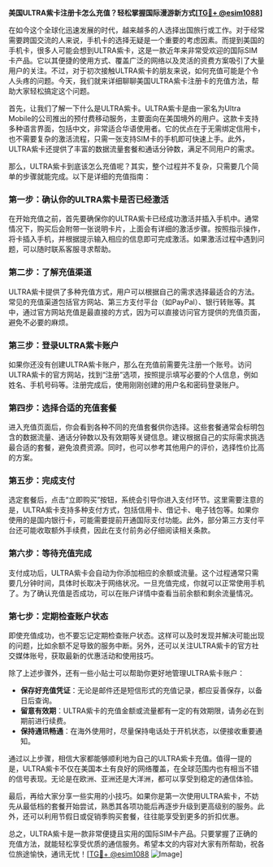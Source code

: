 **美国ULTRA紫卡注册卡怎么充值？轻松掌握国际漫游新方式[[TG💪+ @esim1088](https://t.me/s/esim1088)]**

在如今这个全球化迅速发展的时代，越来越多的人选择出国旅行或工作。对于经常需要跨国交流的人来说，手机卡的选择无疑是一个重要的考虑因素。而提到美国的手机卡，很多人可能会想到ULTRA紫卡，这是一款近年来非常受欢迎的国际SIM卡产品。它以其便捷的使用方式、覆盖广泛的网络以及灵活的资费方案吸引了大量用户的关注。不过，对于初次接触ULTRA紫卡的朋友来说，如何充值可能是个令人头疼的问题。今天，我们就来详细聊聊美国ULTRA紫卡注册卡的充值方法，帮助大家轻松搞定这个问题。

首先，让我们了解一下什么是ULTRA紫卡。ULTRA紫卡是由一家名为Ultra Mobile的公司推出的预付费移动服务，主要面向在美国境外的用户。这款卡支持多种语言界面，包括中文，非常适合华语使用者。它的优点在于无需绑定信用卡，也不需要复杂的激活流程，只需一张支持SIM卡的手机即可快速上手。此外，ULTRA紫卡还提供了丰富的数据流量套餐和通话分钟数，满足不同用户的需求。

那么，ULTRA紫卡到底该怎么充值呢？其实，整个过程并不复杂，只需要几个简单的步骤就能完成。以下是详细的充值指南：

### **第一步：确认你的ULTRA紫卡是否已经激活**
在开始充值之前，首先要确保你的ULTRA紫卡已经成功激活并插入手机中。通常情况下，购买后会附带一张说明卡片，上面会有详细的激活步骤。按照指示操作，将卡插入手机，并根据提示输入相应的信息即可完成激活。如果激活过程中遇到问题，可以随时联系客服寻求帮助。

### **第二步：了解充值渠道**
ULTRA紫卡提供了多种充值方式，用户可以根据自己的需求选择最适合的方法。常见的充值渠道包括官方网站、第三方支付平台（如PayPal）、银行转账等。其中，通过官方网站充值是最直接的方式，因为可以直接访问官方提供的充值页面，避免不必要的麻烦。

### **第三步：登录ULTRA紫卡账户**
如果你还没有创建ULTRA紫卡账户，那么在充值前需要先注册一个账号。访问ULTRA紫卡的官方网站，找到“注册”选项，按照提示填写必要的个人信息，例如姓名、手机号码等。注册完成后，使用刚刚创建的用户名和密码登录账户。

### **第四步：选择合适的充值套餐**
进入充值页面后，你会看到各种不同的充值套餐供你选择。这些套餐通常会标明包含的数据流量、通话分钟数以及有效期等关键信息。建议根据自己的实际需求挑选最合适的套餐，避免浪费资源。同时，也可以参考其他用户的评价，选择性价比高的方案。

### **第五步：完成支付**
选定套餐后，点击“立即购买”按钮，系统会引导你进入支付环节。这里需要注意的是，ULTRA紫卡支持多种支付方式，包括信用卡、借记卡、电子钱包等。如果你使用的是国内银行卡，可能需要提前开通国际支付功能。此外，部分第三方支付平台还可能收取额外手续费，因此在支付前务必仔细阅读相关条款。

### **第六步：等待充值完成**
支付成功后，ULTRA紫卡会自动为你添加相应的余额或流量。这个过程通常只需要几分钟时间，具体时长取决于网络状况。一旦充值完成，你就可以正常使用手机了。为了确认充值是否成功，可以在账户详情中查看当前余额和剩余流量情况。

### **第七步：定期检查账户状态**
即使充值成功，也不要忘记定期检查账户状态。这样可以及时发现并解决可能出现的问题，比如余额不足导致的服务中断。另外，还可以关注ULTRA紫卡的官方社交媒体账号，获取最新的优惠活动和使用技巧。

除了上述步骤外，还有一些小贴士可以帮助你更好地管理ULTRA紫卡账户：

- **保存好充值凭证**：无论是邮件还是短信形式的充值记录，都应妥善保存，以备日后查询。
- **留意有效期**：ULTRA紫卡的充值金额或流量都有一定的有效期限，请务必在到期前进行续费。
- **保持通讯畅通**：在海外使用时，尽量保持电话处于开机状态，以便接收重要通知。

通过以上步骤，相信大家都能够顺利地为自己的ULTRA紫卡充值。值得一提的是，ULTRA紫卡不仅在美国本土有良好的网络覆盖，在全球范围内也有相当不错的信号表现。无论是在欧洲、亚洲还是大洋洲，都可以享受到稳定的通信体验。

最后，再给大家分享一些实用的小技巧。如果你是第一次使用ULTRA紫卡，不妨先从最低档的套餐开始尝试，熟悉其各项功能后再逐步升级到更高级别的服务。此外，还可以利用节假日或促销季购买套餐，往往能享受到更多的折扣优惠。

总之，ULTRA紫卡是一款非常便捷且实用的国际SIM卡产品。只要掌握了正确的充值方法，就能轻松享受优质的通信服务。希望本文的内容对大家有所帮助，祝各位旅途愉快，通讯无忧！[[TG💪+ @esim1088](https://t.me/s/esim1088) ![Image](https://i.postimg.cc/4NQfJmqS/Snipaste-2025-05-13-00-14-12.png)]